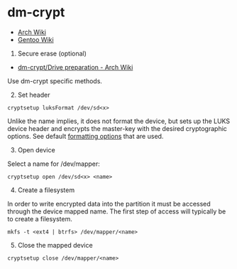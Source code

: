# dm-crypt

* [Arch Wiki](https://wiki.archlinux.org/title/Dm-crypt)
* [Gentoo Wiki](https://wiki.gentoo.org/wiki/Dm-crypt)

1. Secure erase (optional)

* [dm-crypt/Drive preparation - Arch Wiki](https://wiki.archlinux.org/index.php/Dm-crypt/Drive_preparation)

Use dm-crypt specific methods.

2. Set header

```console
cryptsetup luksFormat /dev/sd<x>
```

Unlike the name implies, it does not format the device, but sets up the LUKS device header and encrypts the master-key
with the desired cryptographic options. See default [formatting
options](https://wiki.archlinux.org/index.php/dm-crypt/Device_encryption#Encryption_options_with_dm-crypt) that are
used.

3. Open device

Select a name for /dev/mapper:

```console
cryptsetup open /dev/sd<x> <name>
```

4. Create a filesystem

In order to write encrypted data into the partition it must be accessed through the device mapped name. The first step
of access will typically be to create a filesystem.

```console
mkfs -t <ext4 | btrfs> /dev/mapper/<name>
```

5. Close the mapped device

```console
cryptsetup close /dev/mapper/<name>
```

